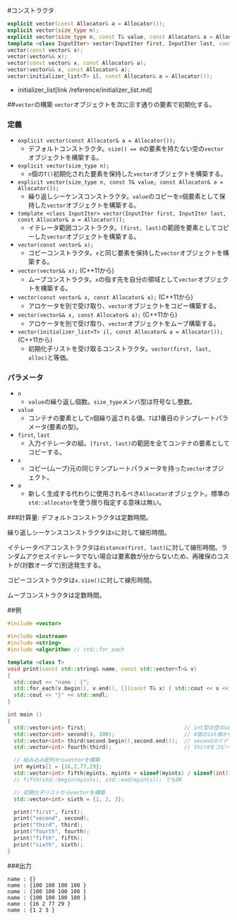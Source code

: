 #コンストラクタ
```cpp
explicit vector(const Allocator& a = Allocator());
explicit vector(size_type n);
explicit vector(size_type n, const T& value, const Allocator& a = Allocator());
template <class InputIter> vector(InputIter first, InputIter last, const Allocator& a = Allocator());
vector(const vector& x);
vector(vector&& x);
vector(const vector& x, const Allocator& a);
vector(vector&& x, const Allocator& a);
vector(initializer_list<T> il, const Allocator& a = Allocator());
```
* initializer_list[link /reference/initializer_list.md]

##`vector`の構築
`vector`オブジェクトを次に示す通りの要素で初期化する。

### 定義

* `explicit vector(const Allocator& a = Allocator());`
    * デフォルトコンストラクタ。`size() == 0`の要素を持たない空の`vector`オブジェクトを構築する。
* `explicit vector(size_type n);`
    * `n`個の`T()`初期化された要素を保持した`vector`オブジェクトを構築する。
* `explicit vector(size_type n, const T& value, const Allocator& a = Allocator());`
    * 繰り返しシーケンスコンストラクタ。`value`のコピーを`n`個要素として保持した`vector`オブジェクトを構築する。
* `template <class InputIter> vector(InputIter first, InputIter last, const Allocator& a = Allocator());`
    * イテレータ範囲コンストラクタ。`[first, last)`の範囲を要素としてコピーした`vector`オブジェクトを構築する。
* `vector(const vector& x);`
    * コピーコンストラクタ。`x`と同じ要素を保持した`vector`オブジェクトを構築する。
* `vector(vector&& x);` (C++11から)
    * ムーブコンストラクタ。`x`の指す先を自分の領域として`vector`オブジェクトを構築する。
* `vector(const vector& x, const Allocator& a);` (C++11から)
    * アロケータを別で受け取り、`vector`オブジェクトをコピー構築する。
* `vector(vector&& x, const Allocator& a);` (C++11から)
    * アロケータを別で受け取り、`vector`オブジェクトをムーブ構築する。
* `vector(initializer_list<T> il, const Allocator& a = Allocator());` (C++11から)
    * 初期化子リストを受け取るコンストラクタ。`vector(first, last, alloc)`と等価。

### パラメータ
* `n`
    * `value`の繰り返し個数。`size_type`メンバ型は符号なし整数。
* `value`
    * コンテナの要素として`n`個繰り返される値。`T`は1番目のテンプレートパラメータ(要素の型)。
* `first`, `last`
    * 入力イテレータの組。`[first, last)`の範囲を全てコンテナの要素としてコピーする。
* `x`
    * コピー(ムーブ)元の同じテンプレートパラメータを持った`vector`オブジェクト。
* `a`
    * 新しく生成する代わりに使用されるべき`Allocator`オブジェクト。標準の`std::allocator`を使う限り指定する意味は無い。


###計算量:
デフォルトコンストラクタは定数時間。

繰り返しシーケンスコンストラクタは`n`に対して線形時間。

イテレータペアコンストラクタは`distance(first, last)`に対して線形時間。ランダムアクセスイテレータでない場合は要素数が分からないため、再確保のコストが(対数オーダで)別途発生する。

コピーコンストラクタは`x.size()`に対して線形時間。

ムーブコンストラクタは定数時間。

##例
```cpp
#include <vector>

#include <iostream>
#include <string>
#include <algorithm> // std::for_each

template <class T>
void print(const std::string& name, const std::vector<T>& v)
{
  std::cout << "name : {";
  std::for_each(v.begin(), v.end(), [](const T& x) { std::cout << x << " "; });
  std::cout << "}" << std::endl;
}

int main ()
{
  std::vector<int> first;                               // int型の空のvectorを構築
  std::vector<int> second(4, 100);                      // 4個のint値からなるvectorを構築し、全ての値を100で初期化
  std::vector<int> third(second.begin(),second.end());  // secondのイテレータ範囲からvectorを構築
  std::vector<int> fourth(third);                       // thirdをコピー

  // 組み込み配列からvectorを構築
  int myints[] = {16,2,77,29};
  std::vector<int> fifth(myints, myints + sizeof(myints) / sizeof(int));
  // fifth(std::begin(myints), std::end(myints)); でもOK

  // 初期化子リストからvectorを構築
  std::vector<int> sixth = {1, 2, 3};

  print("first", first);
  print("second", second);
  print("third", third);
  print("fourth", fourth);
  print("fifth", fifth);
  print("sixth", sixth);
}
```

###出力
```
name : {}
name : {100 100 100 100 }
name : {100 100 100 100 }
name : {100 100 100 100 }
name : {16 2 77 29 }
name : {1 2 3 }
```


